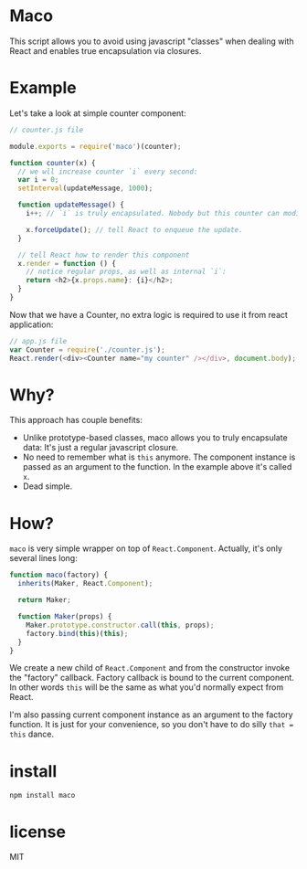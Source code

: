 # Maco

This script allows you to avoid using javascript "classes" when dealing
with React and enables true encapsulation via closures.

# Example

Let's take a look at simple counter component:

``` js
// counter.js file

module.exports = require('maco')(counter);

function counter(x) {
  // we wll increase counter `i` every second:
  var i = 0;
  setInterval(updateMessage, 1000);

  function updateMessage() {
    i++; // `i` is truly encapsulated. Nobody but this counter can modify it.

    x.forceUpdate(); // tell React to enqueue the update.
  }

  // tell React how to render this component
  x.render = function () {
    // notice regular props, as well as internal `i`:
    return <h2>{x.props.name}: {i}</h2>;
  }
}
```

Now that we have a Counter, no extra logic is required to use it from
react application:

``` js
// app.js file
var Counter = require('./counter.js');
React.render(<div><Counter name="my counter" /></div>, document.body);
```

# Why?

This approach has couple benefits:

* Unlike prototype-based classes, maco allows you to truly encapsulate data:
It's just a regular javascript closure.
* No need to remember what is `this` anymore. The component instance is
passed as an argument to the function. In the example above it's called `x`.
* Dead simple.

# How?

`maco` is very simple wrapper on top of `React.Component`. Actually, it's only
several lines long:

``` js
function maco(factory) {
  inherits(Maker, React.Component);

  return Maker;

  function Maker(props) {
    Maker.prototype.constructor.call(this, props);
    factory.bind(this)(this);
  }
}
```

We create a new child of `React.Component` and from the constructor invoke
the "factory" callback. Factory callback is bound to the current component.
In other words `this` will be the same as what you'd normally expect from
React.

I'm also passing current component instance as an argument to the factory
function. It is just for your convenience, so you don't have to do silly
`that = this` dance.

# install

```
npm install maco
```

# license

MIT

